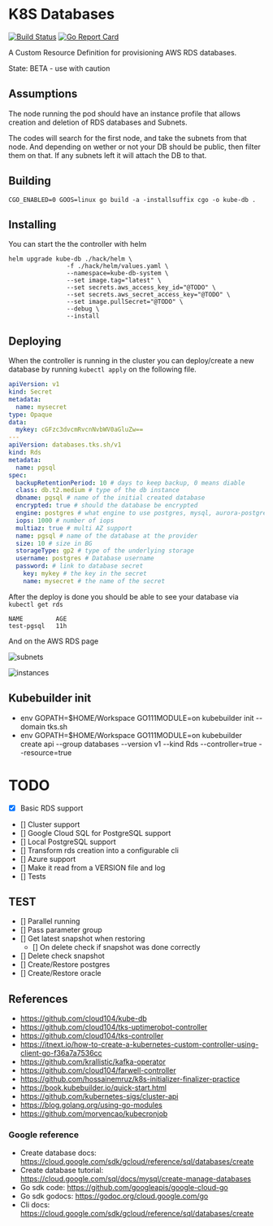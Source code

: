# K8S Databases

[![Build Status](https://travis-ci.org/cloud104/kube-db.svg?branch=master)](https://travis-ci.org/sorenmat/kube-db)
[![Go Report Card](https://goreportcard.com/badge/github.com/cloud104/kube-db)](https://goreportcard.com/report/github.com/cloud104/kube-db)

A Custom Resource Definition for provisioning AWS RDS databases.

State: BETA - use with caution

## Assumptions

The node running the pod should have an instance profile that allows creation and deletion of RDS databases and Subnets.

The codes will search for the first node, and take the subnets from that node. And depending on wether or not your DB should be public, then filter them on that. If any subnets left it will attach the DB to that.

## Building

`CGO_ENABLED=0 GOOS=linux go build -a -installsuffix cgo -o kube-db .`

## Installing

You can start the the controller with helm
```
helm upgrade kube-db ./hack/helm \
                -f ./hack/helm/values.yaml \
                --namespace=kube-db-system \
                --set image.tag="latest" \
                --set secrets.aws_access_key_id="@TODO" \
                --set secrets.aws_secret_access_key="@TODO" \
                --set image.pullSecret="@TODO" \
                --debug \
                --install
```

## Deploying

When the controller is running in the cluster you can deploy/create a new database by running `kubectl apply` on the following
file.

```yaml
apiVersion: v1
kind: Secret
metadata:
  name: mysecret
type: Opaque
data:
  mykey: cGFzc3dvcmRvcnNvbWV0aGluZw==
---
apiVersion: databases.tks.sh/v1
kind: Rds
metadata:
  name: pgsql
spec:
  backupRetentionPeriod: 10 # days to keep backup, 0 means diable
  class: db.t2.medium # type of the db instance
  dbname: pgsql # name of the initial created database
  encrypted: true # should the database be encrypted
  engine: postgres # what engine to use postgres, mysql, aurora-postgresql etc.
  iops: 1000 # number of iops
  multiaz: true # multi AZ support
  name: pgsql # name of the database at the provider
  size: 10 # size in BG
  storageType: gp2 # type of the underlying storage
  username: postgres # Database username
  password: # link to database secret
    key: mykey # the key in the secret
    name: mysecret # the name of the secret
```

After the deploy is done you should be able to see your database via `kubectl get rds`

```shell
NAME         AGE
test-pgsql   11h
```

And on the AWS RDS page

![subnets](docs/subnet.png "DB instance subnets")

![instances](docs/instances.png "DB instance")

## Kubebuilder init

- env GOPATH=$HOME/Workspace  GO111MODULE=on kubebuilder init --domain tks.sh
- env GOPATH=$HOME/Workspace GO111MODULE=on kubebuilder create api --group databases --version v1 --kind Rds --controller=true --resource=true

# TODO

- [X] Basic RDS support
- [] Cluster support
- [] Google Cloud SQL for PostgreSQL support
- [] Local PostgreSQL support
- [] Transform rds creation into a configurable cli
- [] Azure support
- [] Make it read from a VERSION file and log
- [] Tests

## TEST

- [] Parallel running
- [] Pass parameter group
- [] Get latest snapshot when restoring
  - [] On delete check if snapshot was done correctly
- [] Delete check snapshot
- [] Create/Restore postgres
- [] Create/Restore oracle

## References

- https://github.com/cloud104/kube-db
- https://github.com/cloud104/tks-uptimerobot-controller
- https://github.com/cloud104/tks-controller
- https://itnext.io/how-to-create-a-kubernetes-custom-controller-using-client-go-f36a7a7536cc
- https://github.com/krallistic/kafka-operator
- https://github.com/cloud104/farwell-controller
- https://github.com/hossainemruz/k8s-initializer-finalizer-practice
- https://book.kubebuilder.io/quick-start.html
- https://github.com/kubernetes-sigs/cluster-api
- https://blog.golang.org/using-go-modules
- https://github.com/morvencao/kubecronjob

### Google reference

- Create database docs: https://cloud.google.com/sdk/gcloud/reference/sql/databases/create
- Create database tutorial: https://cloud.google.com/sql/docs/mysql/create-manage-databases
- Go sdk code: https://github.com/googleapis/google-cloud-go
- Go sdk godocs: https://godoc.org/cloud.google.com/go
- Cli docs: https://cloud.google.com/sdk/gcloud/reference/sql/databases/create
